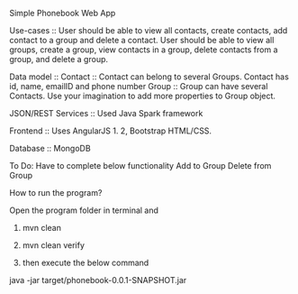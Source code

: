  Simple Phonebook Web App 
 
 Use-cases ::
 User should be able to view all contacts, create contacts, add contact to a group and delete a contact. 
 User should be able to view all groups, create a group, view contacts in a group, delete contacts from a group, and delete a group. 
 
 Data model ::
 Contact :: Contact can belong to several Groups. Contact has id, name, emailID and phone number
 Group :: Group can have several Contacts. Use your imagination to add more properties to Group object. 
 
 JSON/REST Services :: Used Java Spark framework

 Frontend :: Uses AngularJS 1. 2, Bootstrap HTML/CSS.
 
 Database :: MongoDB 
 
 To Do: Have to complete below functionality
 Add to Group 
 Delete from Group 
 
 How to run the program?
 
 Open the program folder in terminal and
 
 1. mvn clean
 
 2. mvn clean verify
 
 3. then execute the below command
 
 java -jar target/phonebook-0.0.1-SNAPSHOT.jar